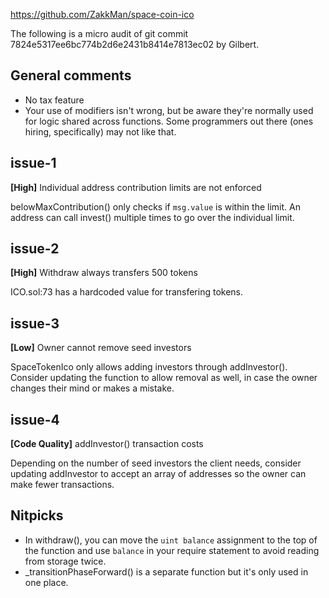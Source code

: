 https://github.com/ZakkMan/space-coin-ico

The following is a micro audit of git commit 7824e5317ee6bc774b2d6e2431b8414e7813ec02 by Gilbert.


## General comments

- No tax feature
- Your use of modifiers isn't wrong, but be aware they're normally used for logic shared across functions. Some programmers out there (ones hiring, specifically) may not like that.


## issue-1

**[High]** Individual address contribution limits are not enforced

belowMaxContribution() only checks if `msg.value` is within the limit. An address can call invest() multiple times to go over the individual limit.


## issue-2

**[High]** Withdraw always transfers 500 tokens

ICO.sol:73 has a hardcoded value for transfering tokens.


## issue-3

**[Low]** Owner cannot remove seed investors

SpaceTokenIco only allows adding investors through addInvestor(). Consider updating the function to allow removal as well, in case the owner changes their mind or makes a mistake.


## issue-4

**[Code Quality]** addInvestor() transaction costs

Depending on the number of seed investors the client needs, consider updating addInvestor to accept an array of addresses so the owner can make fewer transactions.


## Nitpicks

- In withdraw(), you can move the `uint balance` assignment to the top of the function and use `balance` in your require statement to avoid reading from storage twice.
- _transitionPhaseForward() is a separate function but it's only used in one place.